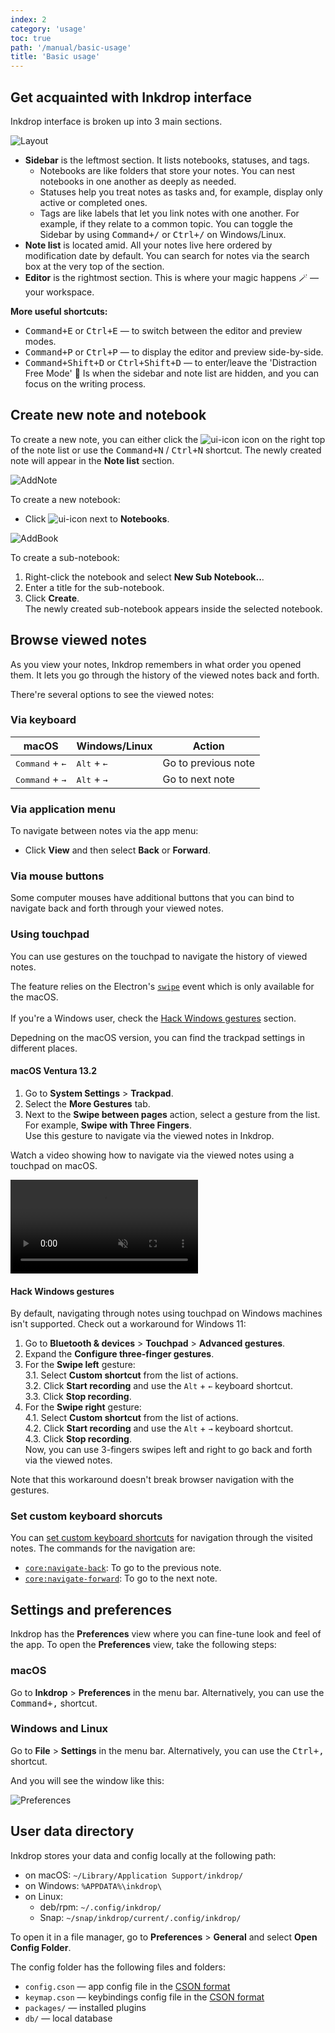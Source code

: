 ```yaml
---
index: 2
category: 'usage'
toc: true
path: '/manual/basic-usage'
title: 'Basic usage'
---
```


## Get acquainted with Inkdrop interface

Inkdrop interface is broken up into 3 main sections.

![Layout](./basic-usage_screen.png)

- **Sidebar** is the leftmost section. It lists notebooks, statuses, and tags.
  - Notebooks are like folders that store your notes. You can nest notebooks in one another as deeply as needed.
  - Statuses help you treat notes as tasks and, for example, display only active or completed ones.
  - Tags are like labels that let you link notes with one another. For example, if they relate to a common topic.
    You can toggle the Sidebar by using <kbd>Command+/</kbd> or <kbd>Ctrl+/</kbd> on Windows/Linux.
- **Note list** is located amid. All your notes live here ordered by modification date by default. You can search for notes via the search box at the very top of the section.
- **Editor** is the rightmost section. This is where your magic happens 🪄 — your workspace.

**More useful shortcuts:**

- <kbd>Command+E</kbd> or <kbd>Ctrl+E</kbd> — to switch between the editor and preview modes.
- <kbd>Command+P</kbd> or <kbd>Ctrl+P</kbd> — to display the editor and preview side-by-side.
- <kbd>Command+Shift+D</kbd> or <kbd>Ctrl+Shift+D</kbd> — to enter/leave the 'Distraction Free Mode' 🧘 Is when the sidebar and note list are hidden, and you can focus on the writing process.

## Create new note and notebook

To create a new note, you can either click the ![ui-icon](/images/icons/pencil-write.svg) icon on the right top of the note list or use the <kbd>Command+N</kbd> / <kbd>Ctrl+N</kbd> shortcut. The newly created note will appear in the **Note list** section.

![AddNote](./basic-usage_addnote.png)

To create a new notebook:

- Click ![ui-icon](/images/icons/add-circle.svg) next to **Notebooks**.

![AddBook](./basic-usage_addbook.png)

To create a sub-notebook:

1. Right-click the notebook and select **New Sub Notebook..**.
2. Enter a title for the sub-notebook.
3. Click **Create**.  
   The newly created sub-notebook appears inside the selected notebook.

## Browse viewed notes

As you view your notes, Inkdrop remembers in what order you opened them. It lets you go through the history of the viewed notes back and forth.

There're several options to see the viewed notes:

### Via keyboard

| macOS                             | Windows/Linux                 | Action              |
| --------------------------------- | ----------------------------- | ------------------- |
| <kbd>Command</kbd> + <kbd>←</kbd> | <kbd>Alt</kbd> + <kbd>←</kbd> | Go to previous note |
| <kbd>Command</kbd> + <kbd>→</kbd> | <kbd>Alt</kbd> + <kbd>→</kbd> | Go to next note     |

### Via application menu

To navigate between notes via the app menu:

- Click **View** and then select **Back** or **Forward**.

### Via mouse buttons

Some computer mouses have additional buttons that you can bind to navigate back and forth through your viewed notes.

### Using touchpad

You can use gestures on the touchpad to navigate the history of viewed notes.

<div class="ui warning message">
The feature relies on the Electron's <a href="https://www.electronjs.org/docs/latest/api/browser-window#event-swipe-macos"><code>swipe</code></a> event which is only available for the macOS.
<br><br>
If you're a Windows user, check the <a href="#hack-windows-gestures">Hack Windows gestures</a> section.
</div>

Depedning on the macOS version, you can find the trackpad settings in different places.

#### macOS Ventura 13.2

1. Go to **System Settings** > **Trackpad**.
2. Select the **More Gestures** tab.
3. Next to the **Swipe between pages** action, select a gesture from the list. For example, **Swipe with Three Fingers**.  
   Use this gesture to navigate via the viewed notes in Inkdrop.

Watch a video showing how to navigate via the viewed notes using a touchpad on macOS.

<video controls playsInline muted>
  <source src="https://site-cdn.inkdrop.app/docs/manual/navigating-notes_history.mp4" type="video/mp4" />
</video>

#### Hack Windows gestures

By default, navigating through notes using touchpad on Windows machines isn't supported. Check out a workaround for Windows 11:

1. Go to **Bluetooth & devices** > **Touchpad** > **Advanced gestures**.
2. Expand the **Configure three-finger gestures**.
3. For the **Swipe left** gesture:  
   3.1. Select **Custom shortcut** from the list of actions.  
   3.2. Click **Start recording** and use the `Alt` + `←` keyboard shortcut.  
   3.3. Click **Stop recording**.
4. For the **Swipe right** gesture:  
   4.1. Select **Custom shortcut** from the list of actions.  
   4.2. Click **Start recording** and use the `Alt` + `→` keyboard shortcut.  
   4.3. Click **Stop recording**.  
   Now, you can use 3-fingers swipes left and right to go back and forth via the viewed notes.

Note that this workaround doesn't break browser navigation with the gestures.

### Set custom keyboard shorcuts

You can [set custom keyboard shortcuts](/manual/customizing-keybindings) for navigation through the visited notes. The commands for the navigation are:

- <a href="/manual/list-of-commands#corenavigate-back"><code>core:navigate-back</code></a>: To go to the previous note.
- <a href="/manual/list-of-commands#corenavigate-forward"><code>core:navigate-forward</code></a>: To go to the next note.

## Settings and preferences

Inkdrop has the **Preferences** view where you can fine-tune look and feel of the app. To open the **Preferences** view, take the following steps:

### macOS

Go to **Inkdrop** > **Preferences** in the menu bar. Alternatively, you can use the <kbd>Command+,</kbd> shortcut.

### Windows and Linux

Go to **File** > **Settings** in the menu bar. Alternatively, you can use the <kbd>Ctrl+,</kbd> shortcut.

And you will see the window like this:

![Preferences](./basic-usage_preferences.png)

## User data directory

Inkdrop stores your data and config locally at the following path:

- on macOS: `~/Library/Application Support/inkdrop/`
- on Windows: `%APPDATA%\inkdrop\`
- on Linux:
  - deb/rpm: `~/.config/inkdrop/`
  - Snap: `~/snap/inkdrop/current/.config/inkdrop/`

To open it in a file manager, go to **Preferences** > **General** and select **Open Config Folder**.

The config folder has the following files and folders:

- `config.cson` — app config file in the [CSON format](https://github.com/bevry/cson#what-is-cson)
- `keymap.cson` — keybindings config file in the [CSON format](https://github.com/bevry/cson#what-is-cson)
- `packages/` — installed plugins
- `db/` — local database
